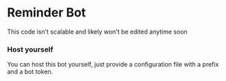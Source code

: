 # Reminder Bot
This code isn't scalable and likely won't be edited anytime soon
### Host yourself
You can host this bot yourself, just provide a configuration file with a prefix and a bot token.
